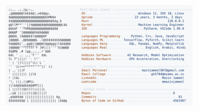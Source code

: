 <picture>
  <source srcset="https://raw.githubusercontent.com/mmazinjameel/mmazinjameel/main/dark_mode.svg?v=1738982256" media="(prefers-color-scheme: dark)">
  <img src="https://raw.githubusercontent.com/mmazinjameel/mmazinjameel/main/light_mode.svg?v=1738982256">
</picture>

